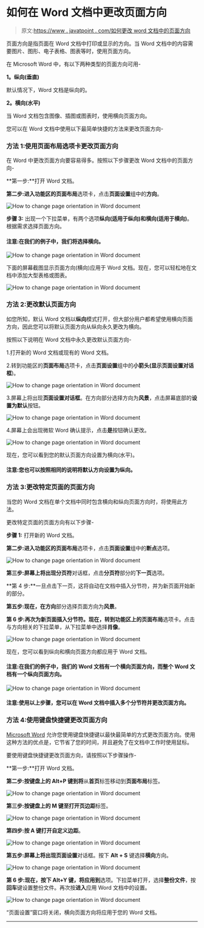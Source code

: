 # 如何在 Word 文档中更改页面方向

> 原文:[https://www . javatpoint . com/如何更改 word 文档中的页面方向](https://www.javatpoint.com/how-to-change-page-orientation-in-word-document)

页面方向是指页面在 Word 文档中打印或显示的方向。当 Word 文档中的内容需要图片、图形、电子表格、图表等时，使用页面方向。

在 Microsoft Word 中，有以下两种类型的页面方向可用-

**1。纵向(垂直)**

默认情况下，Word 文档是纵向的。

**2。横向(水平)**

当 Word 文档包含图像、插图或图表时，使用横向页面方向。

您可以在 Word 文档中使用以下最简单快捷的方法来更改页面方向-

### 方法 1:使用页面布局选项卡更改页面方向

在 Word 中更改页面方向要容易得多。按照以下步骤更改 Word 文档中的页面方向-

**第一步:**打开 Word 文档。

**第二步:**进入功能区的**页面布局**选项卡，点击**页面设置**组中的**方向**。

![How to change page orientation in Word document](../Images/2fdc6f110852457d024ae1da0eca2d38.png)

**步骤 3:** 出现一个下拉菜单，有两个选项**纵向(适用于纵向)**和**横向(适用于横向)**。根据需求选择页面方向。

#### 注意:在我们的例子中，我们将选择横向。

![How to change page orientation in Word document](../Images/71290910da2ee90d37875631462b1bbf.png)

下面的屏幕截图显示页面方向(横向)应用于 Word 文档。现在，您可以轻松地在文档中添加大型表格或图表。

![How to change page orientation in Word document](../Images/808a50f8523cab3c2a8a74ed2df78818.png)

### 方法 2:更改默认页面方向

如您所知，默认 Word 文档以**纵向**模式打开，但大部分用户都希望使用横向页面方向，因此您可以将默认页面方向从纵向永久更改为横向。

按照以下说明在 Word 文档中永久更改默认页面方向-

1.打开新的 Word 文档或现有的 Word 文档。

2.转到功能区的**页面布局**选项卡，点击**页面设置**组中的**小箭头(显示页面设置对话框**)。

![How to change page orientation in Word document](../Images/59bab6db2eb926df300ca2379fdcf590.png)

3.屏幕上将出现**页面设置对话框**。在方向部分选择方向为**风景**，点击屏幕底部的**设置为默认**按钮。

![How to change page orientation in Word document](../Images/ab5cff291614cf43b653f3c82a08be08.png)

4.屏幕上会出现微软 Word 确认提示，点击**是**按钮确认更改。

![How to change page orientation in Word document](../Images/59b16d25569d4fc3169ad33b5717b2a9.png)

现在，您可以看到您的默认页面方向设置为横向(水平)。

#### 注意:您也可以按照相同的说明将默认方向设置为纵向。

### 方法 3:更改特定页面的页面方向

当您的 Word 文档在单个文档中同时包含横向和纵向页面方向时，将使用此方法。

更改特定页面的页面方向有以下步骤-

**步骤 1:** 打开新的 Word 文档。

**第二步:**进入功能区的**页面布局**选项卡，点击**页面设置**组中的**断点**选项。

![How to change page orientation in Word document](../Images/07e54e5ad62e518ccd2528b4d30e0ca0.png)

**第三步:**屏幕上将出现**分页符**对话框，点击**分页符**部分的**下一页**选项。

**第 4 步:**一旦点击下一页，这将自动在文档中插入分节符，并为新页面开始新的部分。

**第五步:**现在，在**方向**部分选择页面方向为**风景**。

**第 6 步:**再次为新页面插入分节符。现在，转到功能区上的**页面布局**选项卡。点击与方向相关的下拉菜单，从下拉菜单中选择**肖像**。

![How to change page orientation in Word document](../Images/977047591e6538f4494d6da5a6db6500.png)

现在，您可以看到纵向和横向页面方向都应用于 Word 文档。

#### 注意:在我们的例子中，我们的 Word 文档有一个横向页面方向，而整个 Word 文档有一个纵向页面方向。

![How to change page orientation in Word document](../Images/a4d08fdfba69aefb11c29930fea7dc93.png)

#### 注意:使用以上步骤，您可以在 Word 文档中插入多个分节符并更改页面方向。

### 方法 4:使用键盘快捷键更改页面方向

[Microsoft Word](https://www.javatpoint.com/ms-word-tutorial) 允许您使用键盘快捷键以最快最简单的方式更改页面方向。使用这种方法的优点是，它节省了您的时间，并且避免了在文档中工作时使用鼠标。

要使用键盘快捷键更改页面方向，请按照以下步骤操作-

**第一步:**打开 Word 文档。

**第二步:**按键盘上的 **Alt+P** 键到**将**从**首页**标签移动到**页面布局**标签。

![How to change page orientation in Word document](../Images/a61510e88344173130447d1849ad470e.png)

**第三步:**按键盘上的 **M** 键至**打开页边距**标签。

![How to change page orientation in Word document](../Images/6b7c64ee009d84c8177e17198b80f18a.png)

**第四步:**按 **A** 键打开**自定义边距**。

![How to change page orientation in Word document](../Images/f7555ca0c09e8a492427a110ec4e0561.png)

**第五步:**屏幕上将出现**页面设置**对话框。按下 **Alt + S** 键选择**横向**方向。

![How to change page orientation in Word document](../Images/f615ecb6f7cdd53960debcd9d1245810.png)

**第 6 步:**现在，按下 **Alt+Y** 键，将**应用到**选项。下拉菜单打开，选择**整份文件**，按**回车**键设置整份文件。再次按**进入**应用 Word 文档中的设置。

![How to change page orientation in Word document](../Images/c8b7324795d468723d3989f783968b05.png)

“页面设置”窗口将关闭，横向页面方向将应用于您的 Word 文档。

* * *